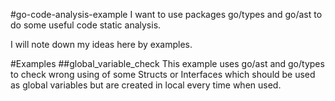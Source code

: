 #go-code-analysis-example
I want to use packages go/types and go/ast to do some useful code static analysis.

I will note down my ideas here by examples.

#Examples
##global_variable_check
This example uses go/ast and go/types to check 
wrong using of some Structs or Interfaces 
which should be used as global variables but 
are created in local every time when used.